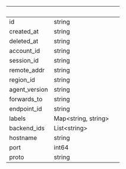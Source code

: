 <!-- Code generated for API Clients. DO NOT EDIT. -->

| &nbsp;        | &nbsp;                    | &nbsp; |
| ------------- | ------------------------- | ------ |
| id            | string                    |        |
| created_at    | string                    |        |
| deleted_at    | string                    |        |
| account_id    | string                    |        |
| session_id    | string                    |        |
| remote_addr   | string                    |        |
| region_id     | string                    |        |
| agent_version | string                    |        |
| forwards_to   | string                    |        |
| endpoint_id   | string                    |        |
| labels        | Map&lt;string, string&gt; |        |
| backend_ids   | List&lt;string&gt;        |        |
| hostname      | string                    |        |
| port          | int64                     |        |
| proto         | string                    |        |
